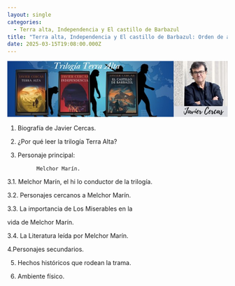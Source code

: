 ```yaml
---
layout: single
categories:
  - Terra alta, Independencia y El castillo de Barbazul
title: "Terra alta, Independencia y El castillo de Barbazul: Orden de análisis"
date: 2025-03-15T19:08:00.000Z
---
```

![](/assets/img/banner.jpg)

1. Biografía de Javier Cercas.
2. ¿Por qué leer  la trilogía Terra Alta?
3. Personaje principal:  

   ```asp
         Melchor Marín. 
   ```

 3.1.  Melchor Marín, el hi       lo 
                                               conductor 
                                               de la trilogía.

 3.2.  Personajes cercanos  a  Melchor Marín. 

 3.3.  La importancia de Los Miserables  en la  

 vida  de   Melchor Marín.

  3.4. La Literatura leída por  Melchor Marín.         

4.Personajes secundarios.

5. Hechos históricos que rodean la trama.

6. Ambiente físico.
